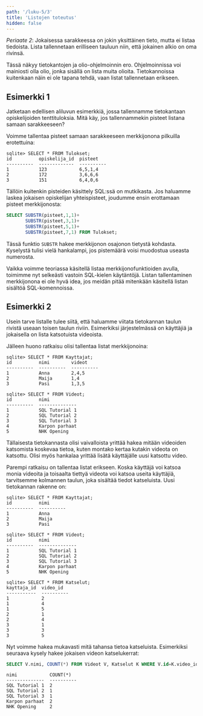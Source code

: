 ```yaml
---
path: '/luku-5/3'
title: 'Listojen toteutus'
hidden: false
---
```


*Periaate 2*:
Jokaisessa sarakkeessa on jokin yksittäinen tieto,
mutta ei listaa tiedoista.
Lista tallennetaan erilliseen tauluun niin,
että jokainen alkio on oma rivinsä.

Tässä näkyy tietokantojen ja olio-ohjelmoinnin ero.
Ohjelmoinnissa voi mainiosti olla olio,
jonka sisällä on lista muita olioita.
Tietokannoissa kuitenkaan näin ei ole tapana tehdä,
vaan listat tallennetaan erikseen.

## Esimerkki 1

Jatketaan edellisen aliluvun esimerkkiä,
jossa tallennamme tietokantaan opiskelijoiden
tenttituloksia.
Mitä käy, jos tallennammekin pisteet listana
samaan sarakkeeseen?

Voimme tallentaa pisteet samaan sarakkeeseen
merkkijonona pilkuilla erotettuina:

```x
sqlite> SELECT * FROM Tulokset;
id          opiskelija_id  pisteet   
----------  -------------  ----------
1           123            6,5,1,4   
2           172            3,6,6,6   
3           151            6,4,0,6  
```

Tällöin kuitenkin pisteiden käsittely SQL:ssä
on mutkikasta.
Jos haluamme laskea jokaisen opiskelijan yhteispisteet,
joudumme ensin erottamaan pisteet merkkijonosta:

```sql
SELECT SUBSTR(pisteet,1,1)+
       SUBSTR(pisteet,3,1)+
       SUBSTR(pisteet,5,1)+
       SUBSTR(pisteet,7,1) FROM Tulokset;
```

Tässä funktio `SUBSTR` hakee merkkijonon osajonon tietystä kohdasta.
Kyselystä tulisi vielä hankalampi, jos pistemäärä voisi muodostua
useasta numerosta.

Vaikka voimme teoriassa käsitellä listaa merkkijonofunktioiden
avulla, toimimme nyt selkeästi vastoin SQL-kielen käytäntöjä.
Listan tallentaminen merkkijonona ei ole hyvä idea,
jos meidän pitää mitenkään käsitellä listan sisältöä SQL-komennoissa.

## Esimerkki 2

Usein tarve listalle tulee siitä, että haluamme viitata
tietokannan taulun rivistä useaan toisen taulun riviin.
Esimerkiksi järjestelmässä on käyttäjiä ja jokaisella
on lista katsotuista videoista.

Jälleen huono ratkaisu olisi tallentaa listat
merkkijonoina:

```x
sqlite> SELECT * FROM Kayttajat;
id          nimi        videot    
----------  ----------  ----------
1           Anna        2,4,5     
2           Maija       1,4       
3           Pasi        1,3,5     
```

```x
sqlite> SELECT * FROM Videot;
id          nimi          
----------  --------------
1           SQL Tutorial 1
2           SQL Tutorial 2
3           SQL Tutorial 3
4           Karpon parhaat
5           NHK Opening   
```

Tällaisesta tietokannasta olisi vaivalloista
yrittää hakea mitään videoiden katsomista koskevaa tietoa,
kuten montako kertaa kutakin videota on katsottu.
Olisi myös hankalaa yrittää lisätä käyttäjälle uusi katsottu video.

Parempi ratkaisu on tallentaa listat erikseen.
Koska käyttäjä voi katsoa monia videoita ja toisaalta
tiettyä videota voi katsoa useita käyttäjiä,
tarvitsemme kolmannen taulun, joka sisältää tiedot katseluista.
Uusi tietokannan rakenne on:

```x
sqlite> SELECT * FROM Kayttajat;
id          nimi      
----------  ----------
1           Anna      
2           Maija     
3           Pasi      
```

```x
sqlite> SELECT * FROM Videot;
id          nimi          
----------  --------------
1           SQL Tutorial 1
2           SQL Tutorial 2
3           SQL Tutorial 3
4           Karpon parhaat
5           NHK Opening   
```

```x
sqlite> SELECT * FROM Katselut;
kayttaja_id  video_id  
-----------  ----------
1            2         
1            4         
1            5         
2            1         
2            4         
3            1         
3            3         
3            5        
```

Nyt voimme hakea mukavasti mitä tahansa tietoa katseluista.
Esimerkiksi seuraava kysely hakee jokaisen videon katselukerrat:

```sql
SELECT V.nimi, COUNT(*) FROM Videot V, Katselut K WHERE V.id=K.video_id GROUP BY V.id;
```

```x
nimi            COUNT(*)  
--------------  ----------
SQL Tutorial 1  2         
SQL Tutorial 2  1         
SQL Tutorial 3  1         
Karpon parhaat  2         
NHK Opening     2     
```
